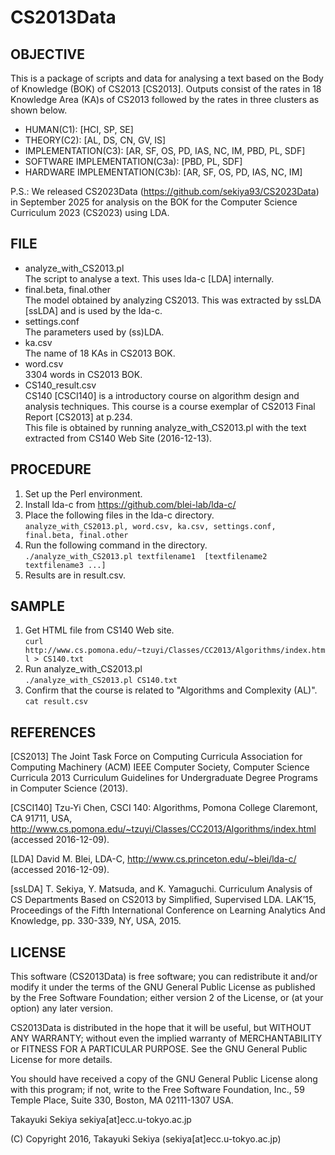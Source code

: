 # CS2013Data


## OBJECTIVE

This is a package of scripts and data for analysing a text based on the Body of Knowledge (BOK) of CS2013 [CS2013]. Outputs consist of the rates in 18 Knowledge Area (KA)s of CS2013 followed by the rates in three clusters as shown below.

* HUMAN(C1):                    [HCI, SP, SE]
* THEORY(C2):                   [AL, DS, CN, GV, IS]
* IMPLEMENTATION(C3):           [AR, SF, OS, PD, IAS, NC, IM, PBD, PL, SDF]
* SOFTWARE IMPLEMENTATION(C3a): [PBD, PL, SDF]
* HARDWARE IMPLEMENTATION(C3b): [AR, SF, OS, PD, IAS, NC, IM]

P.S.: We released CS2023Data (https://github.com/sekiya93/CS2023Data) in September 2025 for analysis on the BOK for the Computer Science Curriculum 2023 (CS2023) using LDA.

## FILE

* analyze_with_CS2013.pl  
The script to analyse a text. This uses lda-c [LDA] internally.
* final.beta, final.other  
The model obtained by analyzing CS2013. This was extracted by ssLDA [ssLDA] and is used by the lda-c.
* settings.conf  
The parameters used by (ss)LDA.
* ka.csv  
The name of 18 KAs in CS2013 BOK.
* word.csv  
3304 words in CS2013 BOK.
* CS140_result.csv  
CS140 [CSCI140] is a introductory course on algorithm design and analysis techniques. This course is a course exemplar of CS2013 Final Report [CS2013] at p.234.  
This file is obtained by running analyze_with_CS2013.pl with the text extracted from CS140 Web Site (2016-12-13).

## PROCEDURE

1. Set up the Perl environment.
2. Install lda-c from https://github.com/blei-lab/lda-c/
3. Place the following files in the lda-c directory.  
`analyze_with_CS2013.pl, word.csv, ka.csv, settings.conf, final.beta, final.other`
4. Run the following command in the directory.  
`./analyze_with_CS2013.pl textfilename1  [textfilename2  textfilename3 ...]`
5. Results are in result.csv.  

## SAMPLE

1. Get HTML file from CS140 Web site.  
`curl http://www.cs.pomona.edu/~tzuyi/Classes/CC2013/Algorithms/index.html > CS140.txt`
2. Run analyze_with_CS2013.pl  
`./analyze_with_CS2013.pl CS140.txt`
3. Confirm that the course is related to "Algorithms and Complexity (AL)".  
`cat result.csv`

## REFERENCES

[CS2013] The Joint Task Force on Computing Curricula Association for Computing Machinery (ACM) IEEE Computer Society, Computer Science Curricula 2013 Curriculum Guidelines for Undergraduate Degree Programs in Computer Science (2013).

[CSCI140] Tzu-Yi Chen, CSCI 140: Algorithms, Pomona College Claremont, CA 91711, USA, http://www.cs.pomona.edu/~tzuyi/Classes/CC2013/Algorithms/index.html (accessed 2016-12-09).

[LDA] David M. Blei, LDA-C, http://www.cs.princeton.edu/~blei/lda-c/ (accessed 2016-12-09).

[ssLDA] T. Sekiya, Y. Matsuda, and K. Yamaguchi. Curriculum Analysis of CS Departments Based on CS2013 by Simplified, Supervised LDA. LAK’15, Proceedings of the Fifth International Conference on Learning Analytics And Knowledge, pp. 330-339, NY, USA, 2015.


## LICENSE

This software (CS2013Data) is free software; you can redistribute it and/or modify it under the terms of the GNU General Public License as published by the Free Software Foundation; either version 2 of the License, or (at your option) any later version.

CS2013Data is distributed in the hope that it will be useful, but WITHOUT ANY WARRANTY; without even the implied warranty of MERCHANTABILITY or FITNESS FOR A PARTICULAR PURPOSE.  See the GNU General Public License for more details.

You should have received a copy of the GNU General Public License along with this program; if not, write to the Free Software Foundation, Inc., 59 Temple Place, Suite 330, Boston, MA 02111-1307 USA.

Takayuki Sekiya
sekiya[at]ecc.u-tokyo.ac.jp

(C) Copyright 2016, Takayuki Sekiya (sekiya[at]ecc.u-tokyo.ac.jp)
